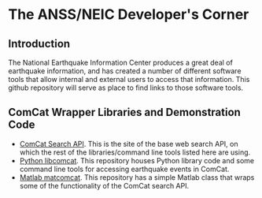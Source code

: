 The ANSS/NEIC Developer's Corner
=========
Introduction
------------
The National Earthquake Information Center produces a great deal of earthquake information, and
has created a number of different software tools that allow internal and external users to access that 
information.  This github repository will serve as place to find links to those software tools.

ComCat Wrapper Libraries and Demonstration Code
-----------------------------------------------
* <a href="http://comcat.cr.usgs.gov/fdsnws/event/1/">ComCat Search API</a>. This is the site of the base web search API, on which the rest of the libraries/command line tools listed here are using.
* <a href="https://github.com/usgs/libcomcat">Python libcomcat</a>.  This repository houses Python library code and some command line tools for accessing earthquake events in ComCat.
* <a href="https://github.com/mhearne-usgs/matcomcat">Matlab matcomcat</a>.  This repository has a simple Matlab class that wraps some of the functionality of the ComCat search API.
